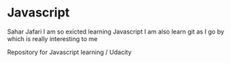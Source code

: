 Javascript
==========
Sahar Jafari
I am so exicted learning Javascript 
I am also learn git as I go by which is really interesting to me 

Repository for Javascript learning / Udacity
